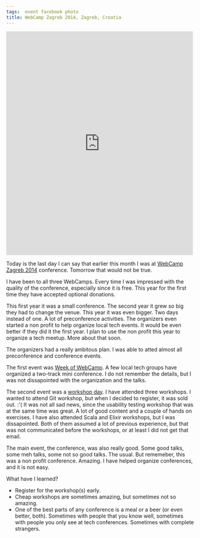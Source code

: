 ```yaml
---
tags:  event facebook photo
title: WebCamp Zagreb 2014, Zagreb, Croatia
---
```

<iframe src="https://www.facebook.com/plugins/post.php?href=https%3A%2F%2Fwww.facebook.com%2Fmedia%2Fset%2F%3Fset%3Da.10153749607942290.1073741851.735252289%26type%3D3&width=500" width="500" height="597" style="border:none;overflow:hidden" scrolling="no" frameborder="0" allowTransparency="true"></iframe>

Today is the last day I can say that earlier this month I was at [WebCamp Zagreb 2014](http://2014.webcampzg.org/) conference. Tomorrow that would not be true.

I have been to all three WebCamps. Every time I was impressed with the quality of the conference, especially since it is free. This year for the first time they have accepted optional donations.

This first year it was a small conference. The second year it grew so big they had to change the venue. This year it was even bigger. Two days instead of one. A lot of preconference activities. The organizers even started a non profit to help organize local tech events. It would be even better if they did it the first year. I plan to use the non profit this year to organize a tech meetup. More about that soon.

The organizers had a really ambitous plan. I was able to atted almost all preconference and conference events.

The first event was [Week of WebCamp](http://2014.webcampzg.org/week-of-webcamp/). A few local tech groups have organized a two-track mini conference. I do not remember the details, but I was not dissapointed with the organization and the talks.

The second event was a [workshop day](http://2014.webcampzg.org/workshops/). I have attended three workshops. I wanted to attend Git workshop, but when I decided to register, it was sold out. :'( It was not all sad news, since the usability testing workshop that was at the same time was great. A lot of good content and a couple of hands on exercises. I have also attended Scala and Elixir workshops, but I was dissapointed. Both of them assumed a lot of previous experience, but that was not communicated before the workshops, or at least I did not get that email.

The main event, the conference, was also really good. Some good talks, some meh talks, some not so good talks. The usual. But rememeber, this was a non profit conference. Amazing. I have helped organize conferences, and it is not easy.

What have I learned?

- Register for the workshop(s) early.
- Cheap workshops are sometimes amazing, but sometimes not so amazing.
- One of the best parts of any conference is a meal or a beer (or even better, both). Sometimes with people that you know well, sometimes with people you only see at tech conferences. Sometimes with complete strangers.
